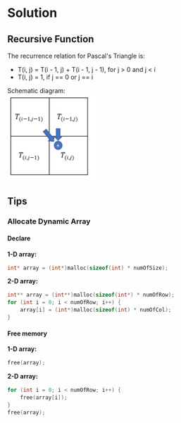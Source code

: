 # Solution

## Recursive Function

The recurrence relation for Pascal's Triangle is:

- T(i, j) = T(i - 1, j) + T(i - 1, j - 1), for j > 0 and j < i  
- T(i, j) = 1, if j == 0 or j == i
 
Schematic diagram:
<br>
<img src="https://github.com/kailee0422/LeetCode-Practice/blob/main/Dynamic%20Programming/118.%20Pascal's%20Triangle/schematic%20diagram.png?raw=true" alt="schematic diagram" width="200"/>




## Tips

### Allocate Dynamic Array

#### Declare

**1-D array:**
```c
int* array = (int*)malloc(sizeof(int) * numOfSize);
```
**2-D array:**
```c
int** array = (int**)malloc(sizeof(int*) * numOfRow);
for (int i = 0; i < numOfRow; i++) {
    array[i] = (int*)malloc(sizeof(int) * numOfCol);
}
```
#### Free memory
**1-D array:**
```c
free(array);
```
**2-D array:**
```c
for (int i = 0; i < numOfRow; i++) {
    free(array[i]);
}
free(array);
```
